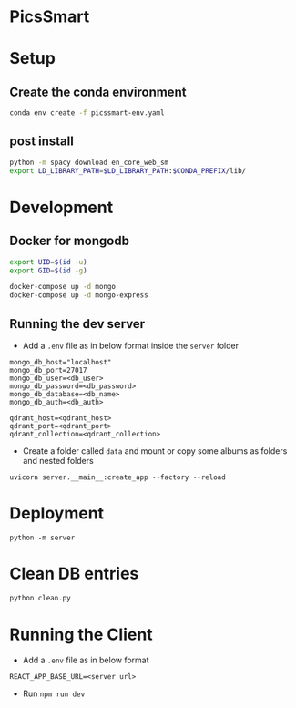 # PicsSmart

# Setup

## Create the conda environment

```bash
conda env create -f picssmart-env.yaml
```

## post install

```bash
python -m spacy download en_core_web_sm
export LD_LIBRARY_PATH=$LD_LIBRARY_PATH:$CONDA_PREFIX/lib/
```

# Development

## Docker for mongodb   

```bash
export UID=$(id -u) 
export GID=$(id -g)

docker-compose up -d mongo
docker-compose up -d mongo-express
```

## Running the dev server

- Add a `.env` file as in below format inside the `server` folder

```.env
mongo_db_host="localhost"
mongo_db_port=27017
mongo_db_user=<db_user>
mongo_db_password=<db_password>
mongo_db_database=<db_name>
mongo_db_auth=<db_auth>

qdrant_host=<qdrant_host>
qdrant_port=<qdrant_port>
qdrant_collection=<qdrant_collection>
```

- Create a folder called `data` and mount or copy some albums as folders and nested folders

```
uvicorn server.__main__:create_app --factory --reload
```

# Deployment

```
python -m server
```


# Clean DB entries

```bash
python clean.py
```

# Running the Client

- Add a `.env` file as in below format
```.env
REACT_APP_BASE_URL=<server url>
```
- Run `npm run dev`
